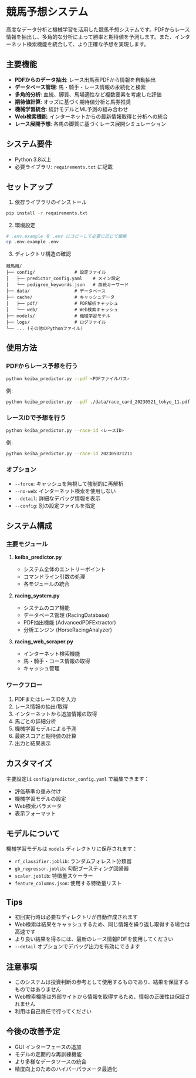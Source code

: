 # 競馬予想システム

高度なデータ分析と機械学習を活用した競馬予想システムです。PDFからレース情報を抽出し、多角的な分析によって勝率と期待値を予測します。また、インターネット検索機能を統合して、より正確な予想を実現します。

## 主要機能

- **PDFからのデータ抽出**: レース出馬表PDFから情報を自動抽出
- **データベース管理**: 馬・騎手・レース情報の永続化と検索
- **多角的分析**: 血統、脚質、馬場適性など複数要素を考慮した評価
- **期待値計算**: オッズに基づく期待値分析と馬券推奨
- **機械学習統合**: 統計モデルとML予測の組み合わせ
- **Web検索機能**: インターネットからの最新情報取得と分析への統合
- **レース展開予想**: 各馬の脚質に基づくレース展開シミュレーション

## システム要件

- Python 3.8以上
- 必要ライブラリ: `requirements.txt` に記載

## セットアップ

1. 依存ライブラリのインストール
```bash
pip install -r requirements.txt
```

2. 環境設定
```bash
# .env.example を .env にコピーして必要に応じて編集
cp .env.example .env
```

3. ディレクトリ構造の確認
```
競馬用/
├── config/               # 設定ファイル
│   ├── predictor_config.yaml    # メイン設定
│   └── pedigree_keywords.json   # 血統キーワード
├── data/                 # データベース
├── cache/                # キャッシュデータ
│   ├── pdf/              # PDF解析キャッシュ
│   └── web/              # Web検索キャッシュ  
├── models/               # 機械学習モデル
├── logs/                 # ログファイル
└── ... (その他のPythonファイル)
```

## 使用方法

### PDFからレース予想を行う

```bash
python keiba_predictor.py --pdf <PDFファイルパス>
```

例:
```bash
python keiba_predictor.py --pdf ./data/race_card_20230521_tokyo_11.pdf
```

### レースIDで予想を行う

```bash
python keiba_predictor.py --race-id <レースID>
```

例:
```bash
python keiba_predictor.py --race-id 202305021211
```

### オプション

- `--force`: キャッシュを無視して強制的に再解析
- `--no-web`: インターネット検索を使用しない
- `--detail`: 詳細なデバッグ情報を表示
- `--config`: 別の設定ファイルを指定

## システム構成

### 主要モジュール

1. **keiba_predictor.py**
   - システム全体のエントリーポイント
   - コマンドライン引数の処理
   - 各モジュールの統合

2. **racing_system.py**
   - システムのコア機能
   - データベース管理 (RacingDatabase)
   - PDF抽出機能 (AdvancedPDFExtractor)
   - 分析エンジン (HorseRacingAnalyzer)

3. **racing_web_scraper.py**
   - インターネット検索機能
   - 馬・騎手・コース情報の取得
   - キャッシュ管理

### ワークフロー

1. PDFまたはレースIDを入力
2. レース情報の抽出/取得
3. インターネットから追加情報の取得
4. 馬ごとの詳細分析
5. 機械学習モデルによる予測
6. 最終スコアと期待値の計算
7. 出力と結果表示

## カスタマイズ

主要設定は `config/predictor_config.yaml` で編集できます：

- 評価基準の重み付け
- 機械学習モデルの設定
- Web検索パラメータ
- 表示フォーマット

## モデルについて

機械学習モデルは `models` ディレクトリに保存されます：

- `rf_classifier.joblib`: ランダムフォレスト分類器
- `gb_regressor.joblib`: 勾配ブースティング回帰器
- `scaler.joblib`: 特徴量スケーラー
- `feature_columns.json`: 使用する特徴量リスト

## Tips

- 初回実行時は必要なディレクトリが自動作成されます
- Web検索は結果をキャッシュするため、同じ情報を繰り返し取得する場合は高速です
- より良い結果を得るには、最新のレース情報PDFを使用してください
- `--detail` オプションでデバッグ出力を有効にできます

## 注意事項

- このシステムは投資判断の参考として使用するものであり、結果を保証するものではありません
- Web検索機能は外部サイトから情報を取得するため、情報の正確性は保証されません
- 利用は自己責任で行ってください

## 今後の改善予定

- GUI インターフェースの追加
- モデルの定期的な再訓練機能
- より多様なデータソースの統合
- 精度向上のためのハイパーパラメータ最適化